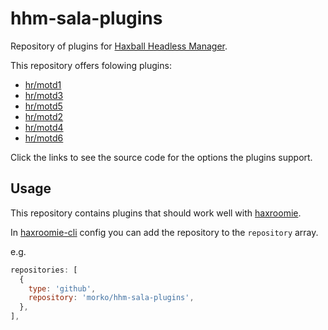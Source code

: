 # hhm-sala-plugins

Repository of plugins for
[Haxball Headless Manager](https://github.com/saviola777/haxball-headless-manager).

This repository offers folowing plugins:

- [hr/motd1](src/hr/motd1.js)
- [hr/motd3](src/hr/motd3.js)
- [hr/motd5](src/hr/motd5.js)
- [hr/motd2](src/hr/motd2.js)
- [hr/motd4](src/hr/motd4.js)
- [hr/motd6](src/hr/motd6.js)


Click the links to see the source code for the options the plugins support.

## Usage

This repository contains plugins that should work well with
[haxroomie](https://github.com/morko/haxroomie).

In [haxroomie-cli](https://www.npmjs.com/package/haxroomie-cli) config you can add
the repository to the `repository` array.

e.g.

```js
repositories: [
  {
    type: 'github',
    repository: 'morko/hhm-sala-plugins',
  },
],
```
